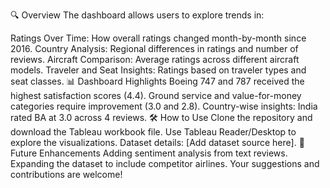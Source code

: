 🔍 Overview
The dashboard allows users to explore trends in:

Ratings Over Time: How overall ratings changed month-by-month since 2016.
Country Analysis: Regional differences in ratings and number of reviews.
Aircraft Comparison: Average ratings across different aircraft models.
Traveler and Seat Insights: Ratings based on traveler types and seat classes.
📊 Dashboard Highlights
Boeing 747 and 787 received the highest satisfaction scores (4.4).
Ground service and value-for-money categories require improvement (3.0 and 2.8).
Country-wise insights: India rated BA at 3.0 across 4 reviews.
🛠️ How to Use
Clone the repository and download the Tableau workbook file.
Use Tableau Reader/Desktop to explore the visualizations.
Dataset details: [Add dataset source here].
🚀 Future Enhancements
Adding sentiment analysis from text reviews.
Expanding the dataset to include competitor airlines.
Your suggestions and contributions are welcome!
